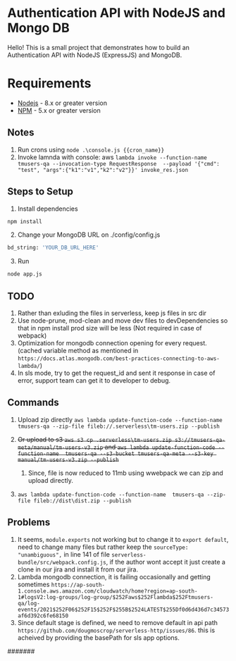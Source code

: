 # Authentication API with NodeJS and Mongo DB



Hello! This is a small project that demonstrates how to build an Authentication API with NodeJS (ExpressJS) and MongoDB.

# Requirements
  - [Nodejs](https://nodejs.org) - 8.x or greater version
  - [NPM](https://www.npmjs.com/get-npm) - 5.x or greater version

## Notes
1. Run crons using `node .\console.js {{cron_name}}`
2. Invoke lamnda with console: aws `lambda invoke --function-name tmusers-qa --invocation-type RequestResponse  --payload '{"cmd": "test", "args":{"k1":"v1","k2":"v2"}}' invoke_res.json`
  
## Steps to Setup

1. Install dependencies

```bash
npm install
```

2. Change your MongoDB URL on ./config/config.js

```bash
bd_string: 'YOUR_DB_URL_HERE'
```
3. Run 

```bash
node app.js
```


## TODO

1. Rather than exluding the files in serverless, keep js files in src dir
2. Use node-prune, mod-clean and move dev files to devDependencies so that in npm install prod size will be less (Not required in case of webpack)
3. Optimization for mongodb connection opening for every request. (cached variable method as mentioned in `https://docs.atlas.mongodb.com/best-practices-connecting-to-aws-lambda/`)
4. In sls mode, try to get the request_id and sent it response in case of error, support team can get it to developer to debug.

## Commands

1. Upload zip directly `aws lambda update-function-code --function-name  tmusers-qa --zip-file fileb://.serverless\tm-users.zip --publish`

2. ~~Or upload to s3 `aws s3 cp .serverless\tm-users.zip s3://tmusers-qa-meta/manual/tm-users-v3.zip` and `aws lambda update-function-code --function-name  tmusers-qa --s3-bucket tmusers-qa-meta --s3-key manual/tm-users-v3.zip --publish`~~
   1. Since, file is now reduced to 11mb using wwebpack we can zip and upload directly.

3. `aws lambda update-function-code --function-name  tmusers-qa --zip-file fileb://dist\dist.zip --publish`


## Problems

1. It seems, `module.exports` not working but to change it to `export default`, need to change many files but rather keep the `sourceType: "unambiguous",` in line 141 of file `serverless-bundle/src/webpack.config.js`, if the author wont accept it just create a clone in our jira and install it from our jira.
2. Lambda mongodb connection, it is failing occasionally and getting sometimes `https://ap-south-1.console.aws.amazon.com/cloudwatch/home?region=ap-south-1#logsV2:log-groups/log-group/$252Faws$252Flambda$252Ftmusers-qa/log-events/2021$252F06$252F15$252F$255B$2524LATEST$255Df0d6d436d7c34573af6d392c6fe68150`
3. Since default stage is defined, we need to remove default in api path `https://github.com/dougmoscrop/serverless-http/issues/86`. this is acheived by providing the basePath for sls app options.


#######